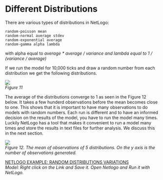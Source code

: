 # Different Distributions
There are various types of distributions in NetLogo:
```
random-poisson mean
random-normal average stdev
random-exponential average
random-gamma alpha lambda
```
with alpha equal to _average * average / variance and lambda equal to 1 / (variance / average)_

If we run the model for 10,000 ticks and draw a random number from each distribution we get the following distributions.


![](https://raw.githubusercontent.com/comses/intro-to-abm/master/assets/images/Ch_5_Fig_11.png)<br>
*Figure 11*

The average of the distributions converge to 1 as seen in the Figure 12 below. It takes a few hunderd observations before the mean becomes close to one. This shows that it is important to have many observations to do models with random numbers. Each run is different and to have an informed decision on the results of the model, you have to run the model many times. Luckily NetLogo has a tool that makes it convenient to run a model many times and store the results in text files for further analysis. We discuss this in the next section.

![](https://raw.githubusercontent.com/comses/intro-to-abm/master/assets/images/Ch_5_Fig_12.png)<br>
*Figure 12. The mean of observations of 5 distributions. On the y axis is the number of observations generated.*

[NETLOGO EXAMPLE: RANDOM DISTRIBUTIONS VARIATIONS](https://raw.githubusercontent.com/comses/intro-to-abm/master/assets/netlogo/random-distr.nlogo)<br>*Model: Right click on the Link and Save it. Open Netlogo and Run it with NetLogo.*
